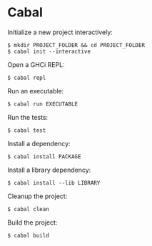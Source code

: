 # Cabal

Initialize a new project interactively:

    $ mkdir PROJECT_FOLDER && cd PROJECT_FOLDER
    $ cabal init --interactive

Open a GHCi REPL:

    $ cabal repl

Run an executable:

    $ cabal run EXECUTABLE

Run the tests:

    $ cabal test

Install a dependency:

    $ cabal install PACKAGE

Install a library dependency:

    $ cabal install --lib LIBRARY

Cleanup the project:

    $ cabal clean

Build the project:

    $ cabal build
